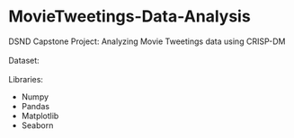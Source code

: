 # MovieTweetings-Data-Analysis
DSND Capstone Project: Analyzing Movie Tweetings data using CRISP-DM
<br>
<br>
Dataset:
<br>
<br>
Libraries:
* Numpy
* Pandas
* Matplotlib
* Seaborn
